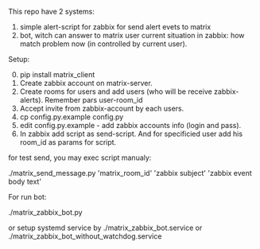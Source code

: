 This repo have 2 systems:
1. simple alert-script for zabbix for send alert evets to matrix
2. bot, witch can answer to matrix user current situation in zabbix: how match problem now (in controlled by current user).

Setup:

0. pip install matrix_client
1. Create zabbix account on matrix-server.
2. Create rooms for users and add users (who will be receive zabbix-alerts). Remember pars user-room_id
3. Accept invite from zabbix-account by each users.
4. cp config.py.example config.py
5. edit config.py.example - add zabbix accounts info (login and pass).
6. In zabbix add script as send-script. And for specificied user add his room_id as params for script.

for test send, you may exec script manualy:

  ./matrix_send_message.py 'matrix_room_id' 'zabbix subject' 'zabbix event body text'

For run bot:

  ./matrix_zabbix_bot.py

or setup systemd service by ./matrix_zabbix_bot.service or ./matrix_zabbix_bot_without_watchdog.service
